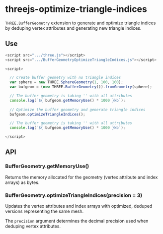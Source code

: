 # threejs-optimize-triangle-indices
`THREE.BufferGeometry` extension to generate and optimize triangle indices by deduping vertex attributes and generating new triangle indices.

## Use

```js
<script src=".../three.js"></script>
<script src=".../BufferGeometryOptimizeTriangleIndices.js"></script>

<script>

  // Create buffer geometry with no triangle indices
  var sphere = new THREE.SphereGeometry(1, 100, 100);
  var bufgeom = (new THREE.BufferGeometry()).fromGeometry(sphere);

  // The buffer geometry is taking '' with all attributes
  console.log(`${ bufgeom.getMemoryUse() * 1000 }kb`);
  
  // Optimize the buffer geometry and generate triangle indices
  bufgeom.optimizeTriangleIndices();

  // The buffer geometry is taking '' with all attributes
  console.log(`${ bufgeom.getMemoryUse() * 1000 }kb`);

</script>
```

## API
### BufferGeometry.getMemoryUse()

Returns the memory allocated for the geometry (vertex attribute and index arrays) as bytes.

### BufferGeometry.optimizeTriangleIndices(precision = 3)

Updates the vertex attributes and index arrays with optimized, deduped versions representing the same mesh.

The `precision` argument determines the decimal precision used when deduping vertex attributes.

